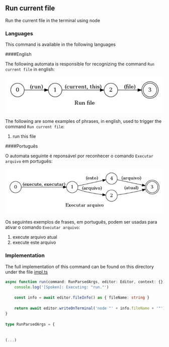 ## Run current file

Run the current file in the terminal using node

### Languages

This command is available in the following languages

####English

The following automata is responsible for recognizing the command `Run current file` in english:

![English](phrase_en-US.png)

The following are some examples of phrases, in english, used to trigger the command `Run current file`:

1. run this file

####Português

O automata seguinte é reponsável por reconhecer o comando `Executar arquivo` em português:

![Português](phrase_pt-BR.png)

Os seguintes exemplos de frases, em português, podem ser usadas para ativar o comando `Executar arquivo`:

1. execute arquivo atual
2. execute este arquivo

### Implementation

The full implementation of this command can be found on this directory under the file [impl.ts](impl.ts)

```typescript
async function run(command: RunParsedArgs, editor: Editor, context: {}) {
    console.log('[Spoken]: Executing: "run."')

    const info = await editor.fileInfo() as { fileName: string }

    return await editor.writeOnTerminal('node "' + info.fileName + '"')
}

type RunParsedArgs = {
    

(...)
```